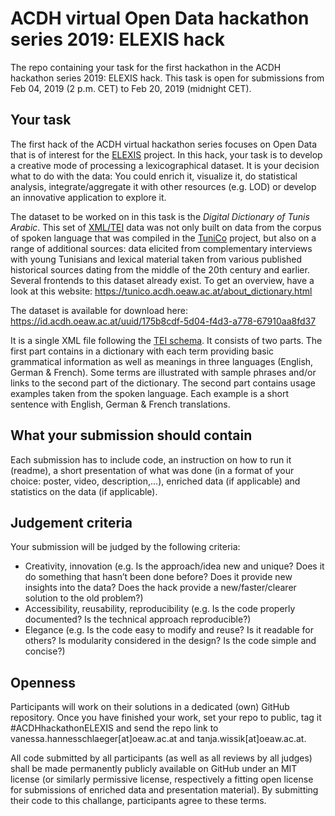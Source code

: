 # ACDH virtual Open Data hackathon series 2019: ELEXIS hack
The repo containing your task for the first hackathon in the ACDH hackathon series 2019: ELEXIS hack. This task is open for submissions from Feb 04, 2019 (2 p.m. CET) to Feb 20, 2019 (midnight CET). 

## Your task

The first hack of the ACDH virtual hackathon series focuses on Open Data that is of interest for the [ELEXIS](https://elex.is/) project. In this hack, your task is to develop a creative mode of processing a lexicographical dataset. It is your decision what to do with the data: You could enrich it, visualize it, do statistical analysis, integrate/aggregate it with other resources (e.g. LOD) or develop an innovative application to explore it. 

The dataset to be worked on in this task is the *Digital Dictionary of Tunis Arabic*. This set of [XML/TEI](http://www.tei-c.org/guidelines/) data was not only built on data from the corpus of spoken language that was compiled in the [TuniCo](https://www.oeaw.ac.at/acdh/projects/tunico/) project, but also on a range of additional sources: data elicited from complementary interviews with young Tunisians and lexical material taken from various published historical sources dating from the middle of the 20th century and earlier. Several frontends to this dataset already exist. To get an overview, have a look at this website:
https://tunico.acdh.oeaw.ac.at/about_dictionary.html

The dataset is available for download here:
https://id.acdh.oeaw.ac.at/uuid/175b8cdf-5d04-f4d3-a778-67910aa8fd37

It is a single XML file following the [TEI schema](http://www.tei-c.org/release/doc/tei-p5-doc/en/html/). It consists of two parts. The first part contains in a dictionary with each term providing basic grammatical information as well as meanings in three languages (English, German & French). Some terms are illustrated with sample phrases and/or links to the second part of the dictionary. The second part contains usage examples taken from the spoken language. Each example is a short sentence with English, German & French translations. 

## What your submission should contain

Each submission has to include code, an instruction on how to run it (readme), a short presentation of what was done (in a format of your choice: poster, video, description,...), enriched data (if applicable) and statistics on the data (if applicable).

## Judgement criteria

Your submission will be judged by the following criteria:
* Creativity, innovation  (e.g. Is the approach/idea new and unique? Does it do something that hasn’t been done before? Does it provide new insights into the data? Does the hack provide a new/faster/clearer solution to the old problem?)
* Accessibility, reusability, reproducibility (e.g. Is the code properly documented? Is the technical approach reproducible?)
* Elegance (e.g. Is the code easy to modify and reuse? Is it readable for others? Is modularity considered in the design? Is the code simple and concise?)

## Openness

Participants will work on their solutions in a dedicated (own) GitHub repository. Once you have finished your work, set your repo to public, tag it #ACDHhackathonELEXIS and send the repo link to vanessa.hannesschlaeger[at]oeaw.ac.at and tanja.wissik[at]oeaw.ac.at.

All code submitted by all participants (as well as all reviews by all judges) shall be made permanently publicly available on GitHub under an MIT license (or similarly permissive license, respectively a fitting open license for submissions of enriched data and presentation material). By submitting their code to this challange, participants agree to these terms.
